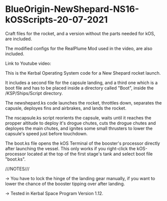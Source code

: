 # BlueOrigin-NewShepard-NS16-kOSScripts-20-07-2021

Craft files for the rocket, and a version without the parts needed for kOS, are included.

The modified configs for the RealPlume Mod used in the video, are also included.

Link to Youtube video: 

This is the Kerbal Operating System code for a New Shepard rocket launch.

It includes a second file for the capsule landing, and a third one which is a boot file and has to be placed inside a directory called "Boot", inside the /KSP/Ships/Script directory.

The newshepard.ks code launches the rocket, throttles down, separates the capusle, deployes fins and airbrakes, and lands the rocket.

The nscapsule.ks script reorients the capsule, waits until it reaches the propper altitude to deploy it's drogue chutes, cuts the drogue chutes and deployes the main chutes, and ignites some small thrusters to lower the capsule's speed just before touchdown.

The boot.ks file opens the kOS Terminal of the booster's processor directly after launching the vessel. This only works if you right-click the kOS-processor located at the top of the first stage's tank and select boot file "boot.ks".

///NOTES///

-> You have to lock the hinge of the landing gear manually, if you want to lower the chance of the booster tipping over after landing.

-> Tested in Kerbal Space Program Version 1.12.
